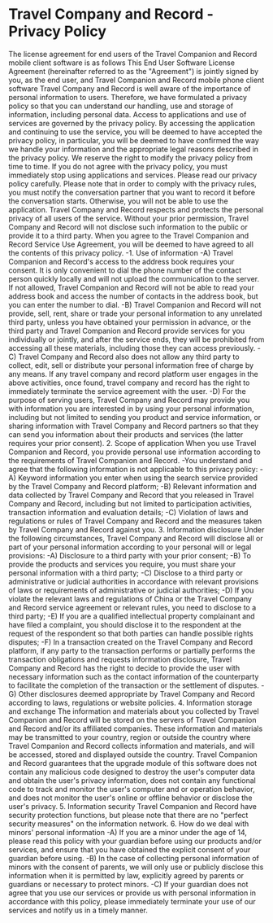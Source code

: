 # Travel Company and Record - Privacy Policy
The license agreement for end users of the Travel Companion and Record mobile client software is as follows
This End User Software License Agreement (hereinafter referred to as the "Agreement") is jointly signed by you, as the end user, and Travel Companion and Record mobile phone client software
Travel Company and Record is well aware of the importance of personal information to users. Therefore, we have formulated a privacy policy so that you can understand our handling, use and storage of information, including personal data. Access to applications and use of services are governed by the privacy policy.
By accessing the application and continuing to use the service, you will be deemed to have accepted the privacy policy, in particular, you will be deemed to have confirmed the way we handle your information and the appropriate legal reasons described in the privacy policy. We reserve the right to modify the privacy policy from time to time. If you do not agree with the privacy policy, you must immediately stop using applications and services. Please read our privacy policy carefully.
Please note that in order to comply with the privacy rules, you must notify the conversation partner that you want to record it before the conversation starts. Otherwise, you will not be able to use the application.
Travel Company and Record respects and protects the personal privacy of all users of the service. Without your prior permission, Travel Company and Record will not disclose such information to the public or provide it to a third party. When you agree to the Travel Companion and Record Service Use Agreement, you will be deemed to have agreed to all the contents of this privacy policy.
-1. Use of information
-A) Travel Companion and Record's access to the address book requires your consent. It is only convenient to dial the phone number of the contact person quickly locally and will not upload the communication to the server. If not allowed, Travel Companion and Record will not be able to read your address book and access the number of contacts in the address book, but you can enter the number to dial.
-B) Travel Companion and Record will not provide, sell, rent, share or trade your personal information to any unrelated third party, unless you have obtained your permission in advance, or the third party and Travel Companion and Record provide services for you individually or jointly, and after the service ends, they will be prohibited from accessing all these materials, including those they can access previously.
-C) Travel Company and Record also does not allow any third party to collect, edit, sell or distribute your personal information free of charge by any means. If any travel company and record platform user engages in the above activities, once found, travel company and record has the right to immediately terminate the service agreement with the user.
-D) For the purpose of serving users, Travel Company and Record may provide you with information you are interested in by using your personal information, including but not limited to sending you product and service information, or sharing information with Travel Company and Record partners so that they can send you information about their products and services (the latter requires your prior consent).
2. Scope of application
When you use Travel Companion and Record, you provide personal use information according to the requirements of Travel Companion and Record.
-You understand and agree that the following information is not applicable to this privacy policy:
-A) Keyword information you enter when using the search service provided by the Travel Company and Record platform;
-B) Relevant information and data collected by Travel Company and Record that you released in Travel Company and Record, including but not limited to participation activities, transaction information and evaluation details;
-C) Violation of laws and regulations or rules of Travel Company and Record and the measures taken by Travel Company and Record against you.
3. Information disclosure Under the following circumstances, Travel Company and Record will disclose all or part of your personal information according to your personal will or legal provisions:
-A) Disclosure to a third party with your prior consent;
-B) To provide the products and services you require, you must share your personal information with a third party;
-C) Disclose to a third party or administrative or judicial authorities in accordance with relevant provisions of laws or requirements of administrative or judicial authorities;
-D) If you violate the relevant laws and regulations of China or the Travel Company and Record service agreement or relevant rules, you need to disclose to a third party;
-E) If you are a qualified intellectual property complainant and have filed a complaint, you should disclose it to the respondent at the request of the respondent so that both parties can handle possible rights disputes;
-F) In a transaction created on the Travel Company and Record platform, if any party to the transaction performs or partially performs the transaction obligations and requests information disclosure, Travel Company and Record has the right to decide to provide the user with necessary information such as the contact information of the counterparty to facilitate the completion of the transaction or the settlement of disputes.
-G) Other disclosures deemed appropriate by Travel Company and Record according to laws, regulations or website policies.
4. Information storage and exchange The information and materials about you collected by Travel Companion and Record will be stored on the servers of Travel Companion and Record and/or its affiliated companies. These information and materials may be transmitted to your country, region or outside the country where Travel Companion and Record collects information and materials, and will be accessed, stored and displayed outside the country.
Travel Companion and Record guarantees that the upgrade module of this software does not contain any malicious code designed to destroy the user's computer data and obtain the user's privacy information, does not contain any functional code to track and monitor the user's computer and or operation behavior, and does not monitor the user's online or offline behavior or disclose the user's privacy.
5. Information security
Travel Companion and Record have security protection functions, but please note that there are no "perfect security measures" on the information network.
6. How do we deal with minors' personal information
-A) If you are a minor under the age of 14, please read this policy with your guardian before using our products and/or services, and ensure that you have obtained the explicit consent of your guardian before using.
-B) In the case of collecting personal information of minors with the consent of parents, we will only use or publicly disclose this information when it is permitted by law, explicitly agreed by parents or guardians or necessary to protect minors.
-C) If your guardian does not agree that you use our services or provide us with personal information in accordance with this policy, please immediately terminate your use of our services and notify us in a timely manner.
